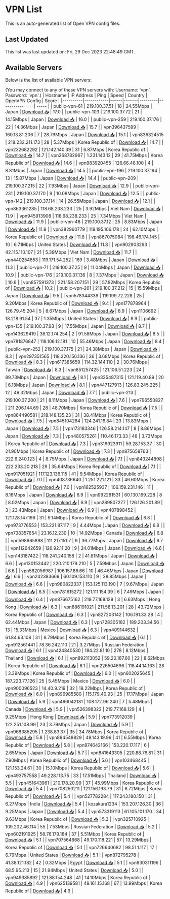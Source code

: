 # VPN List

This is an auto-generated list of Open VPN config files.

## Last Updated

This list was last updated on: Fri, 29 Dec 2023 22:48:49 GMT.

## Available Servers

Below is the list of available VPN servers:

(You may connect to any of these VPN servers with: Username: 'vpn', Password: 'vpn'.)
| Hostname | IP Address | Ping | Speed | Country | OpenVPN Config | Score |
|----------|------------|------|-------|---------|----------------| ----- |
| public-vpn-61 | 219.100.37.51 | 18 | 24.55Mbps | Japan | [Download 📥](./configs/server_0_JP.ovpn) | 17.0 |
| public-vpn-103 | 219.100.37.72 | 21 | 14.15Mbps | Japan | [Download 📥](./configs/server_1_JP.ovpn) | 16.0 |
| public-vpn-259 | 219.100.37.176 | 22 | 14.36Mbps | Japan | [Download 📥](./configs/server_2_JP.ovpn) | 15.7 |
| vpn396437599 | 160.13.81.206 | 7 | 28.79Mbps | Japan | [Download 📥](./configs/server_3_JP.ovpn) | 15.1 |
| vpn836324515 | 218.232.211.173 | 28 | 5.37Mbps | Korea Republic of | [Download 📥](./configs/server_4_KR.ovpn) | 14.7 |
| vpn232682292 | 121.142.140.39 | 31 | 6.87Mbps | Korea Republic of | [Download 📥](./configs/server_5_KR.ovpn) | 14.7 |
| vpn268782967 | 1.231.143.12 | 29 | 41.75Mbps | Korea Republic of | [Download 📥](./configs/server_6_KR.ovpn) | 14.6 |
| vpn983920455 | 126.66.48.100 | 4 | 8.81Mbps | Japan | [Download 📥](./configs/server_7_JP.ovpn) | 14.5 |
| public-vpn-196 | 219.100.37.194 | 13 | 15.87Mbps | Japan | [Download 📥](./configs/server_8_JP.ovpn) | 14.4 |
| public-vpn-209 | 219.100.37.215 | 22 | 7.93Mbps | Japan | [Download 📥](./configs/server_9_JP.ovpn) | 12.9 |
| public-vpn-231 | 219.100.37.170 | 9 | 10.08Mbps | Japan | [Download 📥](./configs/server_10_JP.ovpn) | 12.5 |
| public-vpn-142 | 219.100.37.114 | 14 | 26.55Mbps | Japan | [Download 📥](./configs/server_11_JP.ovpn) | 12.1 |
| vpn863361285 | 118.68.238.233 | 25 | 3.92Mbps | Viet Nam | [Download 📥](./configs/server_12_VN.ovpn) | 11.9 |
| vpn945913908 | 118.68.238.233 | 25 | 7.34Mbps | Viet Nam | [Download 📥](./configs/server_13_VN.ovpn) | 11.9 |
| public-vpn-48 | 219.100.37.12 | 25 | 8.83Mbps | Japan | [Download 📥](./configs/server_14_JP.ovpn) | 11.9 |
| vpn382960779 | 119.195.106.178 | 24 | 62.10Mbps | Korea Republic of | [Download 📥](./configs/server_15_KR.ovpn) | 11.8 |
| vpn867075084 | 198.46.174.145 | 10 | 6.71Mbps | United States | [Download 📥](./configs/server_16_US.ovpn) | 11.8 |
| vpn902903293 | 42.115.110.107 | 21 | 5.39Mbps | Viet Nam | [Download 📥](./configs/server_17_VN.ovpn) | 11.7 |
| vpn440254653 | 119.171.54.252 | 169 | 3.48Mbps | Japan | [Download 📥](./configs/server_18_JP.ovpn) | 11.3 |
| public-vpn-71 | 219.100.37.25 | 9 | 11.04Mbps | Japan | [Download 📥](./configs/server_19_JP.ovpn) | 10.9 |
| public-vpn-176 | 219.100.37.136 | 8 | 7.37Mbps | Japan | [Download 📥](./configs/server_20_JP.ovpn) | 10.6 |
| vpn857591373 | 221.158.207.151 | 29 | 57.82Mbps | Korea Republic of | [Download 📥](./configs/server_21_KR.ovpn) | 10.2 |
| public-vpn-201 | 219.100.37.212 | 15 | 15.59Mbps | Japan | [Download 📥](./configs/server_22_JP.ovpn) | 9.5 |
| vpn578344339 | 119.199.72.228 | 25 | 9.20Mbps | Korea Republic of | [Download 📥](./configs/server_23_KR.ovpn) | 9.4 |
| vpn177878964 | 126.79.45.204 | 5 | 8.67Mbps | Japan | [Download 📥](./configs/server_24_JP.ovpn) | 8.9 |
| vpn1106692 | 18.218.91.54 | 37 | 1.35Mbps | United States | [Download 📥](./configs/server_25_US.ovpn) | 8.9 |
| public-vpn-135 | 219.100.37.93 | 9 | 17.55Mbps | Japan | [Download 📥](./configs/server_26_JP.ovpn) | 8.7 |
| vpn143629419 | 36.12.174.254 | 2 | 91.58Mbps | Japan | [Download 📥](./configs/server_27_JP.ovpn) | 8.5 |
| vpn781876847 | 118.106.12.181 | 10 | 55.46Mbps | Japan | [Download 📥](./configs/server_28_JP.ovpn) | 8.4 |
| public-vpn-252 | 219.100.37.175 | 21 | 24.38Mbps | Japan | [Download 📥](./configs/server_29_JP.ovpn) | 8.3 |
| vpn297351565 | 118.220.156.136 | 36 | 3.68Mbps | Korea Republic of | [Download 📥](./configs/server_30_KR.ovpn) | 8.3 |
| vpn617385659 | 114.32.144.110 | 2 | 30.76Mbps | Taiwan | [Download 📥](./configs/server_31_TW.ovpn) | 8.3 |
| vpn851257425 | 121.106.51.223 | 24 | 89.73Mbps | Japan | [Download 📥](./configs/server_32_JP.ovpn) | 8.1 |
| vpn335487315 | 121.119.40.89 | 20 | 6.18Mbps | Japan | [Download 📥](./configs/server_33_JP.ovpn) | 8.1 |
| vpn447127913 | 126.83.245.225 | 12 | 49.32Mbps | Japan | [Download 📥](./configs/server_34_JP.ovpn) | 7.7 |
| public-vpn-213 | 219.100.37.200 | 21 | 8.11Mbps | Japan | [Download 📥](./configs/server_35_JP.ovpn) | 7.6 |
| vpn796550827 | 211.206.144.69 | 28 | 48.70Mbps | Korea Republic of | [Download 📥](./configs/server_36_KR.ovpn) | 7.5 |
| vpn864490581 | 218.148.135.23 | 31 | 38.41Mbps | Korea Republic of | [Download 📥](./configs/server_37_KR.ovpn) | 7.5 |
| vpn845104284 | 124.241.16.84 | 23 | 13.83Mbps | Japan | [Download 📥](./configs/server_38_JP.ovpn) | 7.5 |
| vpn173183346 | 126.58.214.147 | 8 | 8.86Mbps | Japan | [Download 📥](./configs/server_39_JP.ovpn) | 7.3 |
| vpn480575261 | 110.46.173.33 | 48 | 3.73Mbps | Korea Republic of | [Download 📥](./configs/server_40_KR.ovpn) | 7.3 |
| vpn316923911 | 59.28.153.37 | 30 | 21.90Mbps | Korea Republic of | [Download 📥](./configs/server_41_KR.ovpn) | 7.3 |
| vpn875658763 | 222.6.240.123 | 4 | 8.75Mbps | Japan | [Download 📥](./configs/server_42_JP.ovpn) | 7.1 |
| vpn843244898 | 222.233.20.218 | 29 | 35.64Mbps | Korea Republic of | [Download 📥](./configs/server_43_KR.ovpn) | 7.1 |
| vpn917051921 | 117.123.136.115 | 41 | 9.54Mbps | Korea Republic of | [Download 📥](./configs/server_44_KR.ovpn) | 7.0 |
| vpn408736640 | 1.251.221.121 | 33 | 46.60Mbps | Korea Republic of | [Download 📥](./configs/server_45_KR.ovpn) | 7.0 |
| vpn162525937 | 106.159.231.146 | 11 | 8.16Mbps | Japan | [Download 📥](./configs/server_46_JP.ovpn) | 6.9 |
| vpn992281531 | 60.130.169.228 | 8 | 8.02Mbps | Japan | [Download 📥](./configs/server_47_JP.ovpn) | 6.9 |
| vpn289807277 | 126.126.201.89 | 3 | 23.43Mbps | Japan | [Download 📥](./configs/server_48_JP.ovpn) | 6.9 |
| vpn407898452 | 121.128.147.196 | 31 | 9.14Mbps | Korea Republic of | [Download 📥](./configs/server_49_KR.ovpn) | 6.8 |
| vpn973776553 | 153.221.87.117 | 9 | 4.44Mbps | Japan | [Download 📥](./configs/server_50_JP.ovpn) | 6.8 |
| vpn738357654 | 23.16.12.230 | 10 | 14.92Mbps | Canada | [Download 📥](./configs/server_51_CA.ovpn) | 6.8 |
| vpn598665898 | 111.217.151.7 | 9 | 36.77Mbps | Japan | [Download 📥](./configs/server_52_JP.ovpn) | 6.7 |
| vpn112642659 | 126.92.11.20 | 9 | 24.01Mbps | Japan | [Download 📥](./configs/server_53_JP.ovpn) | 6.6 |
| vpn143187422 | 118.241.240.158 | 2 | 41.81Mbps | Japan | [Download 📥](./configs/server_54_JP.ovpn) | 6.6 |
| vpn130152442 | 220.210.179.210 | 5 | 7.59Mbps | Japan | [Download 📥](./configs/server_55_JP.ovpn) | 6.6 |
| vpn582056987 | 106.157.86.66 | 10 | 46.46Mbps | Japan | [Download 📥](./configs/server_56_JP.ovpn) | 6.6 |
| vpn242383669 | 60.109.153.110 | 9 | 38.85Mbps | Japan | [Download 📥](./configs/server_57_JP.ovpn) | 6.6 |
| vpn980822337 | 153.125.113.190 | 7 | 9.67Mbps | Japan | [Download 📥](./configs/server_58_JP.ovpn) | 6.5 |
| vpn781615272 | 121.111.154.39 | 6 | 7.49Mbps | Japan | [Download 📥](./configs/server_59_JP.ovpn) | 6.4 |
| vpn876675162 | 219.77.168.129 | 3 | 6.63Mbps | Hong Kong | [Download 📥](./configs/server_60_HK.ovpn) | 6.3 |
| vpn886191021 | 211.58.13.201 | 28 | 43.72Mbps | Korea Republic of | [Download 📥](./configs/server_61_KR.ovpn) | 6.3 |
| vpn827203142 | 106.181.33.28 | 4 | 62.44Mbps | Japan | [Download 📥](./configs/server_62_JP.ovpn) | 6.3 |
| vpn728305182 | 189.203.34.56 | 13 | 15.33Mbps | Mexico | [Download 📥](./configs/server_63_MX.ovpn) | 6.3 |
| vpn409144632 | 61.84.63.108 | 31 | 8.79Mbps | Korea Republic of | [Download 📥](./configs/server_64_KR.ovpn) | 6.1 |
| vpn912561441 | 78.36.242.110 | 21 | 3.27Mbps | Russian Federation | [Download 📥](./configs/server_65_RU.ovpn) | 6.1 |
| vpn424840530 | 184.22.81.10 | 278 | 8.12Mbps | Thailand | [Download 📥](./configs/server_66_TH.ovpn) | 6.1 |
| vpn892113052 | 59.20.187.60 | 22 | 8.62Mbps | Korea Republic of | [Download 📥](./configs/server_67_KR.ovpn) | 6.1 |
| vpn226504696 | 118.44.14.163 | 28 | 3.39Mbps | Korea Republic of | [Download 📥](./configs/server_68_KR.ovpn) | 6.0 |
| vpn602025645 | 187.223.77.126 | 25 | 5.45Mbps | Mexico | [Download 📥](./configs/server_69_MX.ovpn) | 6.0 |
| vpn900096523 | 14.40.9.219 | 32 | 18.22Mbps | Korea Republic of | [Download 📥](./configs/server_70_KR.ovpn) | 6.0 |
| vpn896985580 | 115.179.40.93 | 25 | 17.17Mbps | Japan | [Download 📥](./configs/server_71_JP.ovpn) | 5.9 |
| vpn496042181 | 108.172.96.240 | 7 | 5.48Mbps | Canada | [Download 📥](./configs/server_72_CA.ovpn) | 5.9 |
| vpn526398322 | 219.77.168.129 | 4 | 9.25Mbps | Hong Kong | [Download 📥](./configs/server_73_HK.ovpn) | 5.9 |
| vpn773912039 | 122.251.108.99 | 23 | 3.79Mbps | Japan | [Download 📥](./configs/server_74_JP.ovpn) | 5.9 |
| vpn968385295 | 1.238.83.37 | 35 | 34.78Mbps | Korea Republic of | [Download 📥](./configs/server_75_KR.ovpn) | 5.8 |
| vpn884548829 | 49.143.19.96 | 41 | 6.55Mbps | Korea Republic of | [Download 📥](./configs/server_76_KR.ovpn) | 5.8 |
| vpn974642166 | 153.220.17.117 | 6 | 2.65Mbps | Japan | [Download 📥](./configs/server_77_JP.ovpn) | 5.7 |
| vpn841643305 | 220.88.76.81 | 31 | 7.90Mbps | Korea Republic of | [Download 📥](./configs/server_78_KR.ovpn) | 5.6 |
| vpn103468445 | 121.153.24.61 | 30 | 15.10Mbps | Korea Republic of | [Download 📥](./configs/server_79_KR.ovpn) | 5.6 |
| vpn493757558 | 49.228.113.75 | 33 | 17.51Mbps | Thailand | [Download 📥](./configs/server_80_TH.ovpn) | 5.5 |
| vpn451643961 | 210.178.20.99 | 37 | 45.99Mbps | Korea Republic of | [Download 📥](./configs/server_81_KR.ovpn) | 5.4 |
| vpn708250211 | 121.156.193.79 | 31 | 6.72Mbps | Korea Republic of | [Download 📥](./configs/server_82_KR.ovpn) | 5.4 |
| vpn527782284 | 117.243.180.150 | 31 | 6.27Mbps | India | [Download 📥](./configs/server_83_IN.ovpn) | 5.4 |
| kozakura1234 | 153.207.126.30 | 36 | 9.25Mbps | Japan | [Download 📥](./configs/server_84_JP.ovpn) | 5.4 |
| vpn573319113 | 61.105.101.170 | 34 | 9.63Mbps | Korea Republic of | [Download 📥](./configs/server_85_KR.ovpn) | 5.3 |
| vpn325710925 | 109.202.46.114 | 55 | 7.53Mbps | Russian Federation | [Download 📥](./configs/server_86_RU.ovpn) | 5.2 |
| vpn602191925 | 58.76.179.184 | 37 | 5.51Mbps | Korea Republic of | [Download 📥](./configs/server_87_KR.ovpn) | 5.1 |
| vpn707564668 | 49.170.118.221 | 57 | 13.29Mbps | Korea Republic of | [Download 📥](./configs/server_88_KR.ovpn) | 5.1 |
| vpn726640682 | 98.51.1.117 | 17 | 6.79Mbps | United States | [Download 📥](./configs/server_89_US.ovpn) | 5.1 |
| vpn872795278 | 41.38.121.182 | 42 | 0.32Mbps | Egypt | [Download 📥](./configs/server_90_EG.ovpn) | 5.1 |
| vpn930311196 | 68.5.95.213 | 15 | 21.94Mbps | United States | [Download 📥](./configs/server_91_US.ovpn) | 5.0 |
| vpn949385892 | 121.88.154.248 | 41 | 14.10Mbps | Korea Republic of | [Download 📥](./configs/server_92_KR.ovpn) | 4.9 |
| vpn625139581 | 49.161.15.168 | 67 | 13.99Mbps | Korea Republic of | [Download 📥](./configs/server_93_KR.ovpn) | 4.9 |

